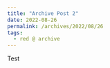 ```yaml
---
title: "Archive Post 2"
date: 2022-08-26
permalink: /archives/2022/08/26
tags:
  - red @ archive
---
```

Test